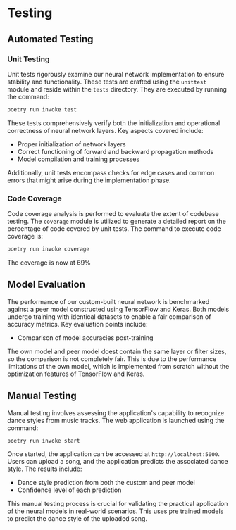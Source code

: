 # Testing

## Automated Testing

### Unit Testing

Unit tests rigorously examine our neural network implementation to ensure stability and functionality. These tests are crafted using the `unittest` module and reside within the `tests` directory. They are executed by running the command:

```bash
poetry run invoke test
```

These tests comprehensively verify both the initialization and operational correctness of neural network layers. Key aspects covered include:

- Proper initialization of network layers
- Correct functioning of forward and backward propagation methods
- Model compilation and training processes

Additionally, unit tests encompass checks for edge cases and common errors that might arise during the implementation phase.

### Code Coverage

Code coverage analysis is performed to evaluate the extent of codebase testing. The `coverage` module is utilized to generate a detailed report on the percentage of code covered by unit tests. The command to execute code coverage is:

```bash
poetry run invoke coverage
```

The coverage is now at 69%

## Model Evaluation

The performance of our custom-built neural network is benchmarked against a peer model constructed using TensorFlow and Keras. Both models undergo training with identical datasets to enable a fair comparison of accuracy metrics. Key evaluation points include:

- Comparison of model accuracies post-training

The own model and peer model doest contain the same layer or filter sizes, so the comparison is not completely fair. This is due to the performance limitations of the own model, which is implemented from scratch without the optimization features of TensorFlow and Keras.

## Manual Testing

Manual testing involves assessing the application's capability to recognize dance styles from music tracks. The web application is launched using the command:

```bash
poetry run invoke start
```

Once started, the application can be accessed at `http://localhost:5000`. Users can upload a song, and the application predicts the associated dance style. The results include:

- Dance style prediction from both the custom and peer model
- Confidence level of each prediction

This manual testing process is crucial for validating the practical application of the neural models in real-world scenarios. This uses pre trained models to predict the dance style of the uploaded song.